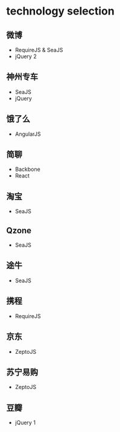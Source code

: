 # technology selection

## 微博
- RequireJS & SeaJS
- jQuery 2

## 神州专车
- SeaJS
- jQuery

## 饿了么
- AngularJS

## 简聊
- Backbone
- React

## 淘宝
- SeaJS

## Qzone
- SeaJS

## 途牛
- SeaJS

## 携程
- RequireJS

## 京东
- ZeptoJS

## 苏宁易购
- ZeptoJS

## 豆瓣
- jQuery 1
